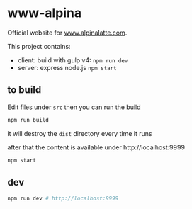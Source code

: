 # www-alpina

Official website for www.alpinalatte.com.

This project contains:

- client: build with gulp v4: `npm run dev`
- server: express node.js `npm start`

## to build

Edit files under `src` then you can run the build

```bash
npm run build
```

it will destroy the `dist` directory every time it runs

after that the content is available under http://localhost:9999

```bash
npm start
```

## dev

```bash
npm run dev # http://localhost:9999
```
